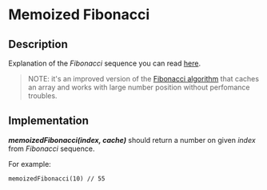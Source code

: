 # Memoized Fibonacci

## Description

Explanation of the _Fibonacci_ sequence you can read [here](https://en.wikipedia.org/wiki/Fibonacci_number).

> NOTE: it's an improved version of the [Fibonacci algorithm](../fibonacci) that caches an array and works with large number position without perfomance troubles.

## Implementation

**_memoizedFibonacci(index, cache)_** should return a number on given _index_ from _Fibonacci_ sequence.

For example:

```
memoizedFibonacci(10) // 55
```
